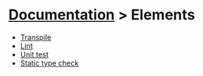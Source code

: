 # [Documentation](../README.md) > Elements

+ [Transpile](transpile.md)
+ [Lint](lint.md)
+ [Unit test](unit-test.md)
+ [Static type check](type-check.md)